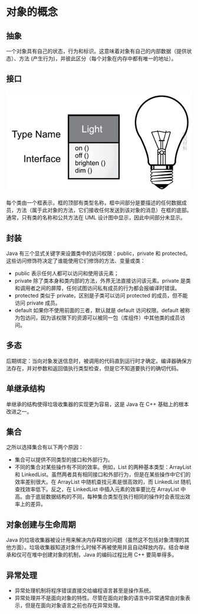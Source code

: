 # 对象的概念

## 抽象

一个对象具有自己的状态，行为和标识。这意味着对象有自己的内部数据（提供状态）、方法 (产生行为)，并彼此区分（每个对象在内存中都有唯一的地址）。

## 接口

![UML](/images/uml.png)

每个类由一个框表示，框的顶部有类型名称，框中间部分是要描述的任何数据成员，方法（属于此对象的方法，它们接收任何发送到该对象的消息）在框的底部。通常，只有类的名称和公共方法在 UML 设计图中显示，因此中间部分未显示。

## 封装

Java 有三个显式关键字来设置类中的访问权限：public，private 和 protected。这些访问修饰符决定了谁能使用它们修饰的方法、变量或类：

- public 表示任何人都可以访问和使用该元素；
- private 除了类本身和类内部的方法，外界无法直接访问该元素。private 是类和调用者之间的屏障，任何试图访问私有成员的行为都会报编译时错误。
- protected 类似于 private，区别是子类可以访问 protected 的成员，但不能访问 private 成员。
- default 如果你不使用前面的三者，默认就是 default 访问权限。default 被称为包访问，因为该权限下的资源可以被同一包（库组件）中其他类的成员访问。

## 多态

后期绑定：当向对象发送信息时，被调用的代码直到运行时才确定。编译器确保方法存在，并对参数和返回值执行类型检查，但是它不知道要执行的确切代码。

## 单继承结构

单继承的结构使得垃圾收集器的实现更为容易，这是 Java 在 C++ 基础上的根本改进之一。

## 集合

之所以选择集合有以下两个原因：

- 集合可以提供不同类型的接口和外部行为。
- 不同的集合对某些操作有不同的效率。例如，List 的两种基本类型：ArrayList 和 LinkedList。虽然两者具有相同接口和外部行为，但是在某些操作中它们的效率差别很大。在 ArrayList 中随机查找元素是很高效的，而 LinkedList 随机查找效率低下。反之，在 LinkedList 中插入元素的效率要比在 ArrayList 中高。由于底层数据结构的不同，每种集合类型在执行相同的操作时会表现出效率上的差异。

## 对象创建与生命周期

Java 的垃圾收集器被设计用来解决内存释放的问题（虽然这不包括对象清理的其他方面）。垃圾收集器知道对象什么时候不再被使用并且自动释放内存。结合单继承和仅可在堆中创建对象的机制，Java 的编码过程比用 C++ 要简单得多。

## 异常处理

- 异常处理机制将程序错误直接交给编程语言甚至是操作系统。
- 异常处理并不是面向对象的特性。尽管在面向对象的语言中异常通常由对象表示，但是在面向对象语言之前也存在异常处理。
